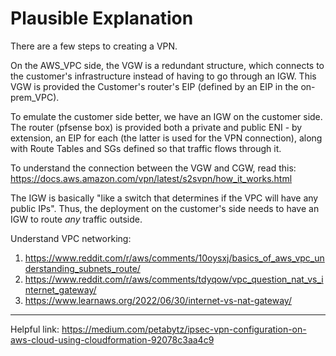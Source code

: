 # Plausible Explanation

There are a few steps to creating a VPN.

On the AWS_VPC side, the VGW is a redundant structure, which connects to the customer's infrastructure instead of having to go through an IGW. This VGW is provided the Customer's router's EIP (defined by an EIP in the on-prem_VPC).

To emulate the customer side better, we have an IGW on the customer side. The router (pfsense box) is provided both a private and public ENI - by extension, an EIP for each (the latter is used for the VPN connection), along with Route Tables and SGs defined so that traffic flows through it.

To understand the connection between the VGW and CGW, read this: https://docs.aws.amazon.com/vpn/latest/s2svpn/how_it_works.html

The IGW is basically "like a switch that determines if the VPC will have any public IPs". Thus, the deployment on the customer's side needs to have an IGW to route *any* traffic outside.

Understand VPC networking: 
1. https://www.reddit.com/r/aws/comments/10oysxj/basics_of_aws_vpc_understanding_subnets_route/
2. https://www.reddit.com/r/aws/comments/tdyqow/vpc_question_nat_vs_internet_gateway/
3. https://www.learnaws.org/2022/06/30/internet-vs-nat-gateway/

---

Helpful link: https://medium.com/petabytz/ipsec-vpn-configuration-on-aws-cloud-using-cloudformation-92078c3aa4c9
